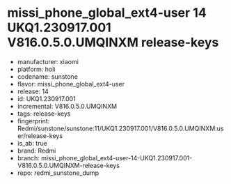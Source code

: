 # missi_phone_global_ext4-user 14 UKQ1.230917.001 V816.0.5.0.UMQINXM release-keys
- manufacturer: xiaomi
- platform: holi
- codename: sunstone
- flavor: missi_phone_global_ext4-user
- release: 14
- id: UKQ1.230917.001
- incremental: V816.0.5.0.UMQINXM
- tags: release-keys
- fingerprint: Redmi/sunstone/sunstone:11/UKQ1.230917.001/V816.0.5.0.UMQINXM:user/release-keys
- is_ab: true
- brand: Redmi
- branch: missi_phone_global_ext4-user-14-UKQ1.230917.001-V816.0.5.0.UMQINXM-release-keys
- repo: redmi_sunstone_dump
